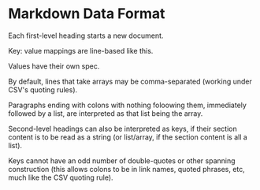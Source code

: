 # Markdown Data Format

Each first-level heading starts a new document.

Key: value mappings are line-based like this.

Values have their own spec.

By default, lines that take arrays may be comma-separated (working under CSV's quoting rules).

Paragraphs ending with colons with nothing foloowing them, immediately followed by a list, are interpreted as that list being the array.

Second-level headings can also be interpreted as keys, if their section content is to be read as a string (or list/array, if the section content is all a list).

Keys cannot have an odd number of double-quotes or other spanning construction (this allows colons to be in link names, quoted phrases, etc, much like the CSV quoting rule).
